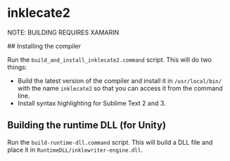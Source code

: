 # inklecate2

NOTE: BUILDING REQUIRES XAMARIN

## Installing the compiler

Run the `build_and_install_inklecate2.command` script. This will do two things:

 - Build the latest version of the compiler and install it in `/usr/local/bin/` with the name `inklecate2` so that you can access it from the command line.
 - Install syntax highlighting for Sublime Text 2 and 3.

 
## Building the runtime DLL (for Unity)

Run the `build-runtime-dll.command` script. This will build a DLL file and place it in `RuntimeDLL/inklewriter-engine.dll`.


